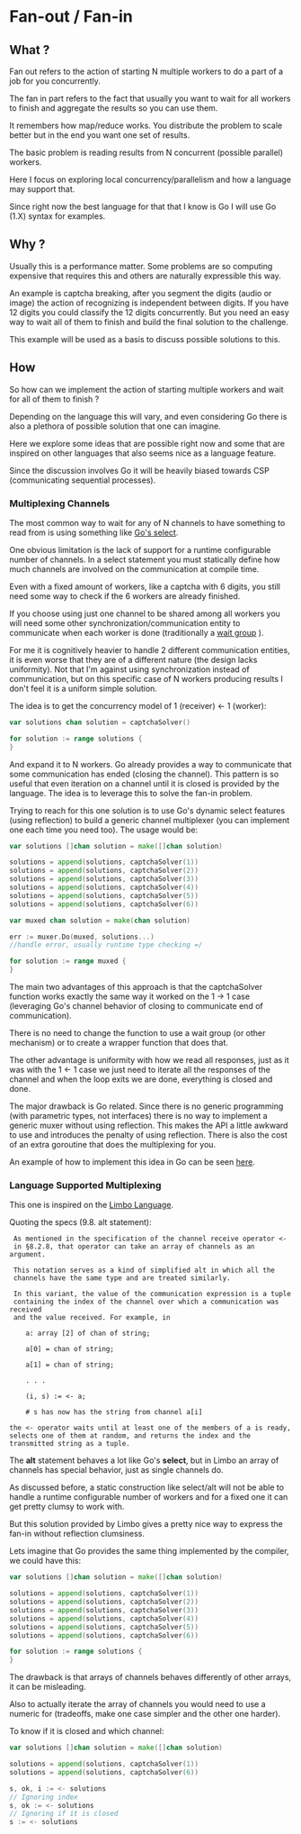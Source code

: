 # Fan-out / Fan-in

## What ?

Fan out refers to the action of starting N multiple
workers to do a part of a job for you concurrently.

The fan in part refers to the fact that usually you want to
wait for all workers to finish and aggregate the results
so you can use them.

It remembers how map/reduce works. You distribute the
problem to scale better but in the end you want
one set of results.

The basic problem is reading results from N concurrent
(possible parallel) workers.

Here I focus on exploring local concurrency/parallelism
and how a language may support that.

Since right now the best language for that that I know
is Go I will use Go (1.X) syntax for examples.

## Why ?

Usually this is a performance matter. Some problems are
so computing expensive that requires this and others
are naturally expressible this way.

An example is captcha breaking, after you segment the
digits (audio or image) the action of recognizing is
independent between digits. If you have 12 digits you
could classify the 12 digits concurrently. But you need
an easy way to wait all of them to finish and build the
final solution to the challenge.

This example will be used as a basis to discuss possible
solutions to this.

## How

So how can we implement the action of starting multiple
workers and wait for all of them to finish ?

Depending on the language this will vary, and even considering
Go there is also a plethora of possible solution that one can
imagine.

Here we explore some ideas that are possible right now
and some that are inspired on other languages that also
seems nice as a language feature.

Since the discussion involves Go it will be heavily biased
towards CSP (communicating sequential processes).

### Multiplexing Channels

The most common way to wait for any of N channels to have
something to read from is using something like
[Go's select](https://golang.org/ref/spec#Select_statements).

One obvious limitation is the lack of support for a runtime
configurable number of channels. In a select statement you must
statically define how much channels are involved on
the communication at compile time.

Even with a fixed amount of workers, like a captcha with 6 digits,
you still need some way to check if the 6 workers are already finished.

If you choose using just one channel to be shared among all workers
you will need some other synchronization/communication entity
to communicate when each worker is done (traditionally a
[wait group](https://golang.org/pkg/sync/#WaitGroup) ).

For me it is cognitively heavier to handle 2 different communication
entities, it is even worse that they are of a different nature
(the design lacks uniformity). Not that I'm against using
synchronization  instead of communication, but on this specific case
of N workers producing results I don't feel it is a uniform simple solution.

The idea is to get the concurrency model of 1 (receiver) <- 1 (worker):

```go
var solutions chan solution = captchaSolver()

for solution := range solutions {
}
```

And expand it to N workers. Go already provides a way to communicate that some
communication has ended (closing the channel). This pattern is so useful
that even iteration on a channel until it is closed is provided by
the language. The idea is to leverage this to solve the fan-in problem.

Trying to reach for this one solution is to use Go's dynamic select
features (using reflection) to build a generic channel multiplexer
(you can implement one each time you need too). The usage would be:

```go
var solutions []chan solution = make([]chan solution)

solutions = append(solutions, captchaSolver(1))
solutions = append(solutions, captchaSolver(2))
solutions = append(solutions, captchaSolver(3))
solutions = append(solutions, captchaSolver(4))
solutions = append(solutions, captchaSolver(5))
solutions = append(solutions, captchaSolver(6))

var muxed chan solution = make(chan solution)

err := muxer.Do(muxed, solutions...)
//handle error, usually runtime type checking =/

for solution := range muxed {
}
```

The main two advantages of this approach is that the captchaSolver
function works exactly the same way it worked on the 1 -> 1 case
(leveraging Go's channel behavior of closing to communicate end of communication).

There is no need to change the function to use a wait group (or other mechanism)
or to create a wrapper function that does that.

The other advantage is uniformity with how we read all responses,
just as it was with the 1 <- 1 case we just need to iterate all the
responses of the channel and when the loop exits we are done, everything
is closed and done.

The major drawback is Go related. Since there is no generic programming
(with parametric types, not interfaces) there is no way to implement
a generic muxer without using reflection. This makes the API a little
awkward to use and introduces the penalty of using reflection. There is
also the cost of an extra goroutine that does the multiplexing for you.

An example of how to implement this idea in Go can be seen
[here](https://github.com/madlambda/spells/tree/master/muxer).

### Language Supported Multiplexing

This one is inspired on the
[Limbo Language](http://doc.cat-v.org/inferno/4th_edition/limbo_language/limbo).

Quoting the specs (9.8. alt statement):

```
 As mentioned in the specification of the channel receive operator <-
 in §8.2.8, that operator can take an array of channels as an argument.
 
 This notation serves as a kind of simplified alt in which all the
 channels have the same type and are treated similarly.
 
 In this variant, the value of the communication expression is a tuple
 containing the index of the channel over which a communication was received
 and the value received. For example, in

    a: array [2] of chan of string;

    a[0] = chan of string;

    a[1] = chan of string;

    . . .

    (i, s) := <- a;

    # s has now has the string from channel a[i]

the <- operator waits until at least one of the members of a is ready,
selects one of them at random, and returns the index and the
transmitted string as a tuple. 
```

The **alt** statement behaves a lot like Go's **select**, but in Limbo
an array of channels has special behavior, just as single channels do.

As discussed before, a static construction like select/alt will not
be able to handle a runtime configurable number of workers and for
a fixed one it can get pretty clumsy to work with.

But this solution provided by Limbo gives a pretty nice way
to express the fan-in without reflection clumsiness.

Lets imagine that Go provides the same thing implemented by
the compiler, we could have this:

```go
var solutions []chan solution = make([]chan solution)

solutions = append(solutions, captchaSolver(1))
solutions = append(solutions, captchaSolver(2))
solutions = append(solutions, captchaSolver(3))
solutions = append(solutions, captchaSolver(4))
solutions = append(solutions, captchaSolver(5))
solutions = append(solutions, captchaSolver(6))

for solution := range solutions {
}
```

The drawback is that arrays of channels behaves differently
of other arrays, it can be misleading.

Also to actually iterate the array of channels you would
need to use a numeric for (tradeoffs, make one case simpler
and the other one harder).

To know if it is closed and which channel:

```go
var solutions []chan solution = make([]chan solution)

solutions = append(solutions, captchaSolver(1))
solutions = append(solutions, captchaSolver(6))

s, ok, i := <- solutions
// Ignoring index
s, ok := <- solutions
// Ignoring if it is closed
s := <- solutions
```
